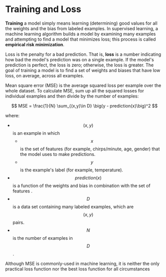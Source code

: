 # Training and Loss

**Training** a model simply means learning \(determining\) good values for all the weights and the bias from labeled examples. In supervised learning, a machine learning algorithm builds a model by examining many examples and attempting to find a model that minimizes loss; this process is called **empirical risk minimization**.

Loss is the penalty for a bad prediction. That is, **loss** is a number indicating how bad the model's prediction was on a single example. If the model's prediction is perfect, the loss is zero; otherwise, the loss is greater. The goal of training a model is to find a set of weights and biases that have low loss, on average, across all examples.

Mean square error \(MSE\) is the average squared loss per example over the whole dataset. To calculate MSE, sum up all the squared losses for individual examples and then divide by the number of examples:

$$
MSE = \frac{1}{N} \sum_{(x,y)\in D} \big(y - prediction(x)\big)^2
$$

where:

* $$(x, y)$$is an example in which
  * $$x$$is the set of features \(for example, chirps/minute, age, gender\) that the model uses to make predictions.
  * $$y$$is the example's label \(for example, temperature\).
* $$prediction(x)$$is a function of the weights and bias in combination with the set of features .
* $$D$$is a data set containing many labeled examples, which are $$(x, y)$$pairs.
* $$N$$is the number of examples in $$D$$.

Although MSE is commonly-used in machine learning, it is neither the only practical loss function nor the best loss function for all circumstances

